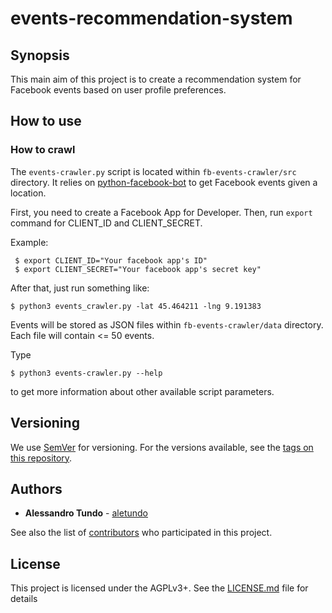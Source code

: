# events-recommendation-system

## Synopsis
This main aim of this project is to create a recommendation system for Facebook
events based on user profile preferences.

## How to use

### How to crawl
The `events-crawler.py` script is located within `fb-events-crawler/src` directory.
It relies on [python-facebook-bot](https://github.com/tudoanh/python-facebook-bot)
to get Facebook events given a location.

First, you need to create a Facebook App for Developer.
Then, run `export` command for CLIENT_ID and CLIENT_SECRET.

Example:  
```
 $ export CLIENT_ID="Your facebook app's ID"
 $ export CLIENT_SECRET="Your facebook app's secret key"
```

After that, just run something like:
```
$ python3 events_crawler.py -lat 45.464211 -lng 9.191383
```
Events will be stored as JSON files within `fb-events-crawler/data` directory.
Each file will contain <= 50 events.

Type
```
$ python3 events-crawler.py --help
```
to get more information about other available script parameters.


## Versioning

We use [SemVer](http://semver.org/) for versioning. For the versions available, see the [tags on this repository](https://github.com/aletundo/events-recommendation-system/tags).

## Authors
* **Alessandro Tundo** - [aletundo](https://github.com/aletundo)

See also the list of [contributors](https://github.com/aletundo/events-recommendation-system/contributors) who participated in this project.

## License

This project is licensed under the AGPLv3+. See the [LICENSE.md](LICENSE.md) file for details
